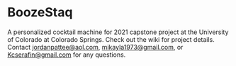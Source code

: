 # BoozeStaq
A personalized cocktail machine for 2021 capstone project at the University of Colorado at Colorado Springs.
Check out the wiki for project details. Contact jordanpattee@aol.com, mikayla1973@gmail.com, or Kcserafin@gmail.com for any questions.


